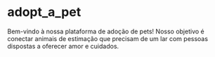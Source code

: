 # adopt_a_pet
Bem-vindo à nossa plataforma de adoção de pets! Nosso objetivo é conectar animais de estimação que precisam de um lar com pessoas dispostas a oferecer amor e cuidados. 

